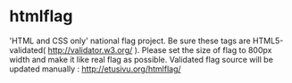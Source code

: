 htmlflag
========

'HTML and CSS only' national flag project.
Be sure these tags are HTML5-validated( http://validator.w3.org/ ).
Please set the size of flag to 800px width and make it like real flag as possible.
Validated flag source will be updated manually : http://etusivu.org/htmlflag/
